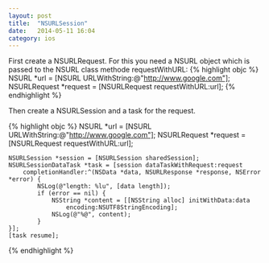 ```yaml
---
layout: post
title:  "NSURLSession"
date:   2014-05-11 16:04
category: ios
---
```


First create a NSURLRequest. For this you need a NSURL object which is passed to the NSURL class methode requestWithURL:
{% highlight objc %} 
	NSURL *url = [NSURL URLWithString:@"http://www.google.com"];
    NSURLRequest *request = [NSURLRequest requestWithURL:url];
{% endhighlight %}

Then create a NSURLSession and a task for the request.

{% highlight objc %} 
    NSURL *url = [NSURL URLWithString:@"http://www.google.com"];
    NSURLRequest *request = [NSURLRequest requestWithURL:url];
    
    NSURLSession *session = [NSURLSession sharedSession];
    NSURLSessionDataTask *task = [session dataTaskWithRequest:request 
    	completionHandler:^(NSData *data, NSURLResponse *response, NSError *error) {
        	NSLog(@"length: %lu", [data length]);
	        if (error == nil) {
	            NSString *content = [[NSString alloc] initWithData:data 
	            	encoding:NSUTF8StringEncoding];
	            NSLog(@"%@", content);
	        }
    }];
    [task resume];
{% endhighlight %}